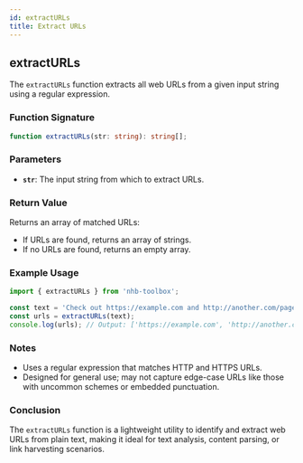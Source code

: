 ```yaml
---
id: extractURLs  
title: Extract URLs  
---
```


## extractURLs

The `extractURLs` function extracts all web URLs from a given input string using a regular expression.

### Function Signature

```typescript
function extractURLs(str: string): string[];
```

### Parameters

- **`str`**: The input string from which to extract URLs.

### Return Value

Returns an array of matched URLs:

- If URLs are found, returns an array of strings.
- If no URLs are found, returns an empty array.

### Example Usage

```typescript
import { extractURLs } from 'nhb-toolbox';

const text = 'Check out https://example.com and http://another.com/page';
const urls = extractURLs(text);
console.log(urls); // Output: ['https://example.com', 'http://another.com/page']
```

### Notes

- Uses a regular expression that matches HTTP and HTTPS URLs.
- Designed for general use; may not capture edge-case URLs like those with uncommon schemes or embedded punctuation.

### Conclusion

The `extractURLs` function is a lightweight utility to identify and extract web URLs from plain text, making it ideal for text analysis, content parsing, or link harvesting scenarios.
